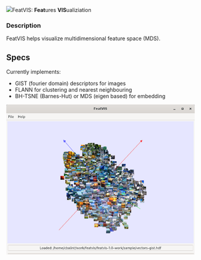 <img src="src/icons/logo-indexed.png" width="200"/>FeatVIS: **Feat**ures **VIS**ualiziation

### Description

FeatVIS helps visualize multidimensional feature space (MDS).

## Specs

Currently implements:

 * GIST (fourier domain) descriptors for images
 * FLANN for clustering and nearest neighbouring
 * BH-TSNE (Barnes-Hut) or MDS (eigen based) for embedding

![VIEW](docs/images/featvis-view.png)
